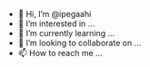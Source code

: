 - 👋 Hi, I’m @ipegaahi
- 👀 I’m interested in ...
- 🌱 I’m currently learning ...
- 💞️ I’m looking to collaborate on ...
- 📫 How to reach me ...

<!---
ipegaahi/ipegaahi is a ✨ special ✨ repository because its `README.md` (this file) appears on your GitHub profile.
You can click the Preview link to take a look at your changes.
--->
